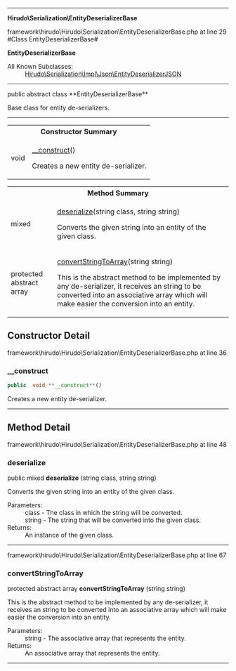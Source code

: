 
- - -

**Hirudo\Serialization\EntityDeserializerBase**
<div class="location">framework\hirudo\Hirudo\Serialization\EntityDeserializerBase.php at line 29</div>
#Class EntityDeserializerBase#

**EntityDeserializerBase**


<dl>
<dt>All Known Subclasses:</dt>
<dd><a href="https://github.com/JeyDotC/Hirudo-docs/blob/master/hirudo/serialization/impl/json/entitydeserializerjson.html">Hirudo\Serialization\Impl\Json\EntityDeserializerJSON</a> </dd>
</dl>

- - -

<p class="signature">public abstract  class **EntityDeserializerBase**</p>

<div class="comment" id="overview_description"><p>Base class for entity de-serializers.</p></div>


- - -

<table id="summary_constructor">
<tr><th colspan="2">Constructor Summary</th></tr>
<tr>
<td class="type"> void</td>
<td class="description"><p class="name"><a href="#__construct">__construct</a>()</p><p class="description">Creates a new entity de-serializer.</p></td>
</tr>
</table>

<table id="summary_method">
<tr><th colspan="2">Method Summary</th></tr>
<tr>
<td class="type">  mixed</td>
<td class="description"><p class="name"><a href="#deserialize">deserialize</a>(string class, string string)</p><p class="description">Converts the given string into an entity of the given class.</p></td>
</tr>
<tr>
<td class="type"> protected abstract  array</td>
<td class="description"><p class="name"><a href="#convertstringtoarray">convertStringToArray</a>(string string)</p><p class="description">This is the abstract method to be implemented by any de-serializer, it receives
an string to be converted into an associative array which will make easier
the conversion into an entity.</p></td>
</tr>
</table>

<h2 id="detail_method">Constructor Detail</h2>
<div class="location">framework\hirudo\Hirudo\Serialization\EntityDeserializerBase.php at line 36</div>
<h3 id="__construct()">__construct</h3>

```php
public  void **__construct**()
```
<div class="details">
<p>Creates a new entity de-serializer.</p></div>

- - -

<h2 id="detail_method">Method Detail</h2>
<div class="location">framework\hirudo\Hirudo\Serialization\EntityDeserializerBase.php at line 48</div>
<h3 id="deserialize()">deserialize</h3>

public  mixed **deserialize** (string class, string string)<div class="details">
<p>Converts the given string into an entity of the given class.</p><dl>
<dt>Parameters:</dt>
<dd>class - The class in which the string will be converted.</dd>
<dd>string - The string that will be converted into the given class.</dd>
<dt>Returns:</dt>
<dd>An instance of the given class.</dd>
</dl>
</div>

- - -

<div class="location">framework\hirudo\Hirudo\Serialization\EntityDeserializerBase.php at line 67</div>
<h3 id="convertStringToArray()">convertStringToArray</h3>

protected abstract  array **convertStringToArray** (string string)<div class="details">
<p>This is the abstract method to be implemented by any de-serializer, it receives
an string to be converted into an associative array which will make easier
the conversion into an entity.</p><dl>
<dt>Parameters:</dt>
<dd>string - The associative array that represents the entity.</dd>
<dt>Returns:</dt>
<dd>An associative array that represents the entity.</dd>
</dl>
</div>

- - -

